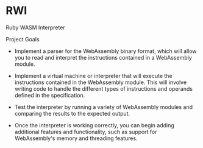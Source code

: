 # RWI
Ruby WASM Interpreter

Project Goals

- Implement a parser for the WebAssembly binary format, which will allow you to read and interpret the instructions contained in a WebAssembly module.

- Implement a virtual machine or interpreter that will execute the instructions contained in the WebAssembly module. This will involve writing code to handle the different types of instructions and operands defined in the specification.

- Test the interpreter by running a variety of WebAssembly modules and comparing the results to the expected output.

- Once the interpreter is working correctly, you can begin adding additional features and functionality, such as support for WebAssembly's memory and threading features.
